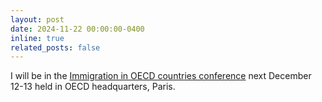 ```yaml
---
layout: post
date: 2024-11-22 00:00:00-0400
inline: true
related_posts: false
---
```


I will be in the [Immigration in OECD countries conference](https://immigoecd14.sciencesconf.org/) next December 12-13 held in OECD headquarters, Paris.
